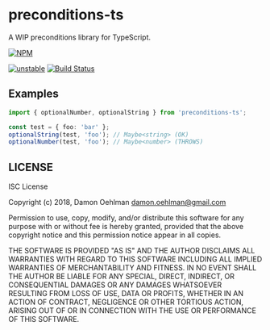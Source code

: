 # preconditions-ts

A WIP preconditions library for TypeScript.

[![NPM](https://nodei.co/npm/preconditions-ts.png)](https://nodei.co/npm/preconditions-ts/)

[![unstable](https://img.shields.io/badge/stability-unstable-yellowgreen.svg)](https://github.com/dominictarr/stability#unstable) [![Build Status](https://api.travis-ci.org/DamonOehlman/preconditions-ts.svg?branch=master)](https://travis-ci.org/DamonOehlman/preconditions-ts)

## Examples

```ts
import { optionalNumber, optionalString } from 'preconditions-ts';

const test = { foo: 'bar' };
optionalString(test, 'foo'); // Maybe<string> (OK)
optionalNumber(test, 'foo'); // Maybe<number> (THROWS)
```

## LICENSE

ISC License

Copyright (c) 2018, Damon Oehlman <damon.oehlman@gmail.com>

Permission to use, copy, modify, and/or distribute this software for any
purpose with or without fee is hereby granted, provided that the above
copyright notice and this permission notice appear in all copies.

THE SOFTWARE IS PROVIDED "AS IS" AND THE AUTHOR DISCLAIMS ALL WARRANTIES
WITH REGARD TO THIS SOFTWARE INCLUDING ALL IMPLIED WARRANTIES OF
MERCHANTABILITY AND FITNESS. IN NO EVENT SHALL THE AUTHOR BE LIABLE FOR
ANY SPECIAL, DIRECT, INDIRECT, OR CONSEQUENTIAL DAMAGES OR ANY DAMAGES
WHATSOEVER RESULTING FROM LOSS OF USE, DATA OR PROFITS, WHETHER IN AN
ACTION OF CONTRACT, NEGLIGENCE OR OTHER TORTIOUS ACTION, ARISING OUT OF
OR IN CONNECTION WITH THE USE OR PERFORMANCE OF THIS SOFTWARE.
